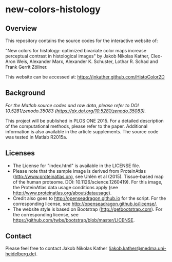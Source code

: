 # new-colors-histology

## Overview

This repository contains the source codes for the interactive website of:

"New colors for histology: optimized bivariate color maps increase perceptual contrast in histological images" by Jakob Nikolas Kather, Cleo-Aron Weis, Alexander Marx, Alexander K. Schuster, Lothar R. Schad and Frank Gerrit Zöllner.

This website can be accessed at: https://jnkather.github.com/HistoColor2D 

## Background

*For the Matlab source codes and raw data, please refer to DOI 10.5281/zenodo.35083 (https://dx.doi.org/10.5281/zenodo.35083).*

This project will be published in PLOS ONE 2015. For a detailed description of the computational methods, please refer to the paper. Additional information is also available in the article supplements. The source code was tested in Matlab R2015a.

## Licenses

* The License for "index.html" is available in the LICENSE file. 
* Please note that the sample image is derived from ProteinAtlas (http://www.proteinatlas.org, see Uhlén et al (2015). Tissue-based map of the human proteome. DOI: 10.1126/science.1260419). For this image, the ProteinAtlas data usage conditions apply (see http://www.proteinatlas.org/about/datausage). 
* Credit also goes to http://openseadragon.github.io for the script. For the corresponding license, see http://openseadragon.github.io/license/. 
* The website style is based on Bootstrap (http://getbootstrap.com). For the corresponding license, see https://github.com/twbs/bootstrap/blob/master/LICENSE.

## Contact

Please feel free to contact Jakob Nikolas Kather (jakob.kather@medma.uni-heidelberg.de).